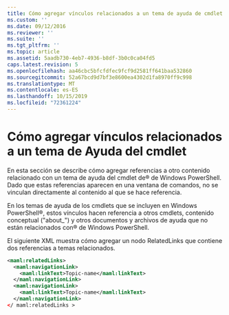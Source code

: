 ```yaml
---
title: Cómo agregar vínculos relacionados a un tema de ayuda de cmdlet | Microsoft Docs
ms.custom: ''
ms.date: 09/12/2016
ms.reviewer: ''
ms.suite: ''
ms.tgt_pltfrm: ''
ms.topic: article
ms.assetid: 5aadb730-4eb7-4936-b8df-3b0c0ca04fd5
caps.latest.revision: 5
ms.openlocfilehash: aa46cbc5bfcfdfec9fcf9d2581ff641baa532860
ms.sourcegitcommit: 52a67bcd9d7bf3e8600ea4302d1fa8970ff9c998
ms.translationtype: MT
ms.contentlocale: es-ES
ms.lasthandoff: 10/15/2019
ms.locfileid: "72361224"
---
```

# <a name="how-to-add-related-links-to-a-cmdlet-help-topic"></a>Cómo agregar vínculos relacionados a un tema de Ayuda del cmdlet

En esta sección se describe cómo agregar referencias a otro contenido relacionado con un tema de ayuda del cmdlet de® de Windows PowerShell. Dado que estas referencias aparecen en una ventana de comandos, no se vinculan directamente al contenido al que se hace referencia.

En los temas de ayuda de los cmdlets que se incluyen en Windows PowerShell®, estos vínculos hacen referencia a otros cmdlets, contenido conceptual ("about_") y otros documentos y archivos de ayuda que no están relacionados con® de Windows PowerShell.

El siguiente XML muestra cómo agregar un nodo RelatedLinks que contiene dos referencias a temas relacionados.

```xml
<maml:relatedLinks>
  <maml:navigationLink>
    <maml:linkText>Topic-name</maml:linkText>
  </maml:navigationLink>
  <maml:navigationLink>
    <maml:linkText>Topic-name</maml:linkText>
  </maml:navigationLink>
</ maml:relatedLinks >
```




